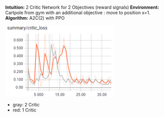
**Intuition:** 2 Critic Network for 2 Objectives (reward signals)
**Environment:** Cartpole from gym with an additional objective : move to position x=1.
**Algorithm:** A2C(2) with PPO

![](assets/closs.png)
- gray: 2 Critic
- red: 1 Critic